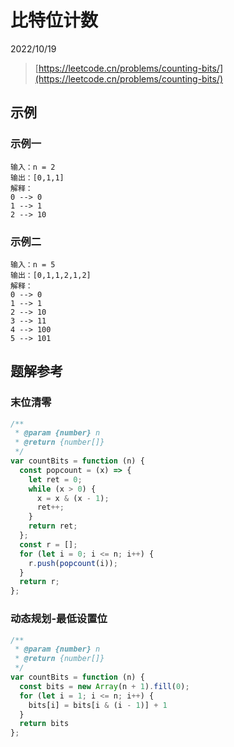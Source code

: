 # 比特位计数

2022/10/19

> [https://leetcode.cn/problems/counting-bits/](https://leetcode.cn/problems/counting-bits/)

## 示例

### 示例一

```text
输入：n = 2
输出：[0,1,1]
解释：
0 --> 0
1 --> 1
2 --> 10
```

### 示例二

```text
输入：n = 5
输出：[0,1,1,2,1,2]
解释：
0 --> 0
1 --> 1
2 --> 10
3 --> 11
4 --> 100
5 --> 101
```

## 题解参考

### 末位清零

```javascript
/**
 * @param {number} n
 * @return {number[]}
 */
var countBits = function (n) {
  const popcount = (x) => {
    let ret = 0;
    while (x > 0) {
      x = x & (x - 1);
      ret++;
    }
    return ret;
  };
  const r = [];
  for (let i = 0; i <= n; i++) {
    r.push(popcount(i));
  }
  return r;
};
```

### 动态规划-最低设置位

```javascript
/**
 * @param {number} n
 * @return {number[]}
 */
var countBits = function (n) {
  const bits = new Array(n + 1).fill(0);
  for (let i = 1; i <= n; i++) {
    bits[i] = bits[i & (i - 1)] + 1
  }
  return bits
};
```
